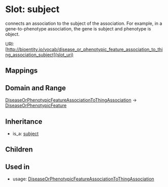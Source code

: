 # Slot: subject


connects an association to the subject of the association. For example, in a gene-to-phenotype association, the gene is subject and phenotype is object.

URI: [http://bioentity.io/vocab/disease_or_phenotypic_feature_association_to_thing_association_subject](slot_uri)
## Mappings

## Domain and Range

[DiseaseOrPhenotypicFeatureAssociationToThingAssociation](DiseaseOrPhenotypicFeatureAssociationToThingAssociation.md) -> [DiseaseOrPhenotypicFeature](DiseaseOrPhenotypicFeature.md)
## Inheritance

 *  is_a: [subject](subject.md)
## Children

## Used in

 *  usage: [DiseaseOrPhenotypicFeatureAssociationToThingAssociation](DiseaseOrPhenotypicFeatureAssociationToThingAssociation.md)
